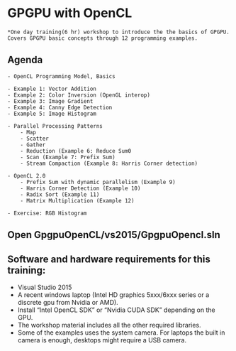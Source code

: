 # GPGPU with OpenCL
    *One day training(6 hr) workshop to introduce the the basics of GPGPU. Covers GPGPU basic concepts through 12 programming examples.

## Agenda
    - OpenCL Programming Model, Basics

    - Example 1: Vector Addition
    - Example 2: Color Inversion (OpenGL interop)
    - Example 3: Image Gradient
    - Example 4: Canny Edge Detection
    - Example 5: Image Histogram
    
    - Parallel Processing Patterns
        - Map
        - Scatter
        - Gather
        - Reduction (Example 6: Reduce Sum0
        - Scan (Example 7: Prefix Sum)
        - Stream Compaction (Example 8: Harris Corner detection)
        
    - OpenCL 2.0
        - Prefix Sum with dynamic parallelism (Example 9)
        - Harris Corner Detection (Example 10)
        - Radix Sort (Example 11)
        - Matrix Multiplication (Example 12) 

    - Exercise: RGB Histogram

## Open GpgpuOpenCL/vs2015/GpgpuOpencl.sln

## Software and hardware requirements for this training:
   - Visual Studio 2015
   - A recent windows laptop (Intel HD graphics 5xxx/6xxx series or a discrete gpu from Nvidia or AMD).
   - Install “Intel OpenCL SDK” or “Nvidia CUDA SDK” depending on the GPU.
   - The workshop material includes all the other required libraries.
   - Some of the examples uses the system camera. For laptops the built in camera is enough, desktops might require a USB camera.
